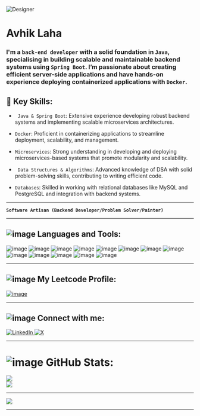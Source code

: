 ![Designer](https://github.com/user-attachments/assets/0a3758cf-e4e4-430c-b671-eb25d306add4)


 # Avhik Laha
 
### I'm a `back-end developer` with a solid foundation in `Java`, specialising in building scalable and maintainable backend systems using `Spring Boot`. I’m passionate about creating efficient server-side applications and have hands-on experience deploying containerized applications with `Docker`.

## 🔸 Key Skills:  
- ` Java & Spring Boot`: Extensive experience developing robust backend systems and implementing scalable microservices architectures.

- `Docker`: Proficient in containerizing applications to streamline deployment, scalability, and management.

- `Microservices`: Strong understanding in developing and deploying microservices-based systems that promote modularity and scalability.

- ` Data Structures & Algorithms`: Advanced knowledge of DSA with solid problem-solving skills, contributing to writing efficient code.

- `Databases`: Skilled in working with relational databases like MySQL and PostgreSQL and integration with backend systems.

 ---
**`Software Artisan (Backend Developer/Problem Solver/Painter)`**

---


## ![image](https://github.com/1HashCode/1HashCode/assets/154821339/75e2591c-c076-41e7-8994-1bc706cd1fe0) Languages and Tools:

![image](https://github.com/1HashCode/1HashCode/assets/154821339/c76f5c26-70f5-4cae-902d-e894a5bb8ff4)
![image](https://github.com/user-attachments/assets/2015d033-a2cb-4c3b-a7fd-96f6524a9b9b)
![image](https://github.com/user-attachments/assets/9cbeb125-41a5-4f52-b107-e8d0c97ea5c3)
![image](https://github.com/user-attachments/assets/73b82c9e-7b85-44aa-8504-ec42014905bf)
![image](https://github.com/user-attachments/assets/59b03b13-cae0-4ca5-9b98-36f9e4a55d7a)
![image](https://github.com/user-attachments/assets/484479df-56dc-46b9-9d85-5c9f5f56b69f)
![image](https://github.com/1HashCode/1HashCode/assets/154821339/d941a56b-8b9b-4d92-bb21-c5d0225ca9ba)
![image](https://github.com/user-attachments/assets/300d8c9a-8d6f-43c7-82e5-746e96ac8fa7)
![image](https://github.com/1HashCode/1HashCode/assets/154821339/e00eb753-f127-4c7a-b90a-0bbea283e372)
![image](https://github.com/1HashCode/1HashCode/assets/154821339/6391fe81-0947-4e03-8717-6d28e15742b9)
![image](https://github.com/1HashCode/1HashCode/assets/154821339/93b1517a-244f-488e-a600-581bbf48bd3f)
![image](https://github.com/1HashCode/1HashCode/assets/154821339/544d92e3-e145-472f-9c10-84df332dca6d)
![image](https://github.com/1HashCode/1HashCode/assets/154821339/be00315f-69fd-4c20-9207-dbb041237c2e)

---

## ![image](https://github.com/1HashCode/1HashCode/assets/154821339/aafcf361-8b49-42a3-b783-6711b9c95a34) My Leetcode Profile:
[![image](https://github.com/1HashCode/1HashCode/assets/154821339/90a34622-95bf-44c5-837f-2f09315af972)](https://leetcode.com/avhik/)

---

## ![image](https://github.com/1HashCode/1HashCode/assets/154821339/ae137292-600f-421a-bb11-571044c23a2c) Connect with me:
[![LinkedIn](https://github.com/1HashCode/1HashCode/assets/154821339/bcdc1643-82a5-4c95-86a8-db314a176889)
](https://www.linkedin.com/in/avhik-laha-1059312b9/) [![X](https://github.com/1HashCode/1HashCode/assets/154821339/aee81c6f-1803-4049-9cba-679c08a51260)
](https://x.com/@Avhik_Laha1) 

---

# ![image](https://github.com/1HashCode/1HashCode/assets/154821339/18c72ca0-b7f6-4818-85ea-2cbf6cdb4cf1) GitHub Stats:
![](https://github-readme-stats.vercel.app/api?username=1HashCode&theme=nightowl&hide_border=false&include_all_commits=false&count_private=false)<br/>
![](https://github-readme-streak-stats.herokuapp.com/?user=1HashCode&theme=nightowl&hide_border=false)<br/>

---

![](https://quotes-github-readme.vercel.app/api?type=vetical&theme=light)

---

